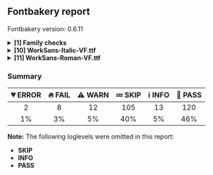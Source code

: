 ## Fontbakery report

Fontbakery version: 0.6.11

<details>
<summary><b>[1] Family checks</b></summary>
<details>
<summary>:fire: <b>FAIL:</b> Check font has a license.</summary>

* [com.google.fonts/check/028](https://github.com/googlefonts/fontbakery/search?q=com.google.fonts/check/028)
* :fire: **FAIL** More than a single license file found. Please review. [code: multiple]

</details>
<br>
</details>
<details>
<summary><b>[10] WorkSans-Italic-VF.ttf</b></summary>
<details>
<summary>:broken_heart: <b>ERROR:</b> Fonts have equal glyph names?</summary>

* [com.google.fonts/check/012](https://github.com/googlefonts/fontbakery/search?q=com.google.fonts/check/012)
* :broken_heart: **ERROR** Failed with TypeError: sequence item 0: expected str instance, NoneType found

</details>
<details>
<summary>:fire: <b>FAIL:</b> Fonts have equal numbers of glyphs?</summary>

* [com.google.fonts/check/011](https://github.com/googlefonts/fontbakery/search?q=com.google.fonts/check/011)
* :fire: **FAIL** Italic-VF has 1266 glyphs while Roman-VF has 1410 glyphs. There are 150 different glyphs among them: uni1EAF.ss06, Odieresis.rvrn, Lacute.swsh, uniF8FF.001, Ncaron.swsh, c_t, Rcaron.swsh, Emacron.swsh.001, racute.swsh, agrave.ss06 (and more)

</details>
<details>
<summary>:fire: <b>FAIL:</b> Variable font weight coordinates must be multiples of 100.</summary>

* [com.google.fonts/check/varfont_weight_instances](https://github.com/googlefonts/fontbakery/search?q=com.google.fonts/check/varfont_weight_instances)
* :fire: **FAIL** Found an variable font instance with 'wght'=250.0. This should instead be a multiple of 100.
* :fire: **FAIL** Found an variable font instance with 'wght'=275.0. This should instead be a multiple of 100.

</details>
<details>
<summary>:fire: <b>FAIL:</b> Checking with fontTools.ttx</summary>

* [com.google.fonts/check/ttx-roundtrip](https://github.com/googlefonts/fontbakery/search?q=com.google.fonts/check/ttx-roundtrip)
* :fire: **FAIL** TTX had some problem parsing the generated XML file. This most likely mean there's some problem in the font. Please inspect the output of ttx in order to find more on what went wrong. A common problem is the presence of control characteres outside the accepted character range as defined in the XML spec. FontTools has got a bug which causes TTX to generate corrupt XML files in those cases. So, check the entries of the name table and remove any control chars that you find there. The full ttx error message was:
======
not well-formed (invalid token): line 22087, column 15
======

</details>
<details>
<summary>:warning: <b>WARN:</b> Checking OS/2 achVendID.</summary>

* [com.google.fonts/check/018](https://github.com/googlefonts/fontbakery/search?q=com.google.fonts/check/018)
* :warning: **WARN** OS/2 VendorID value 'WEI ' is not a known registered id. You should set it to your own 4 character code, and register that code with Microsoft at https://www.microsoft.com/typography/links/vendorlist.aspx [code: unknown]

</details>
<details>
<summary>:warning: <b>WARN:</b> Stricter unitsPerEm criteria for Google Fonts. </summary>

* [com.google.fonts/check/116](https://github.com/googlefonts/fontbakery/search?q=com.google.fonts/check/116)
* :warning: **WARN** Even though unitsPerEm (1000) in this font is reasonable. It is strongly advised to consider changing it to 2000, since it will likely improve the quality of Variable Fonts by avoiding excessive rounding of coordinates on interpolations.

</details>
<details>
<summary>:warning: <b>WARN:</b> Monospace font has hhea.advanceWidthMax equal to each glyph's advanceWidth?</summary>

* [com.google.fonts/check/079](https://github.com/googlefonts/fontbakery/search?q=com.google.fonts/check/079)
* :warning: **WARN** This seems to be a monospaced font, so advanceWidth value should be the same across all glyphs, but 99.68% of them have a different value: A, Aacute, Abreve, uni1EAE, uni1EB6, uni1EB0, uni1EB2, uni1EB4, Acircumflex, uni1EA4, uni1EAC, uni1EA6, uni1EA8, uni1EAA, uni0200, Adieresis, uni1EA0, Agrave, uni1EA2, uni0202, Amacron, Aogonek, Aring, Aringacute, Atilde, AE, AEacute, B, C, Cacute, Ccaron, Ccedilla, uni1E08, Ccircumflex, Cdotaccent, D, Eth, Dcaron, Dcroat, uni1E0C, uni1E0E, uni01F2, uni01C5, E, Eacute, Ebreve, Ecaron, uni1E1C, Ecircumflex, uni1EBE, uni1EC6, uni1EC0, uni1EC2, uni1EC4, uni0204, Edieresis, Edotaccent, uni1EB8, Egrave, uni1EBA, uni0206, Emacron, uni1E16, uni1E14, Eogonek, uni1EBC, F, G, Gbreve, Gcaron, Gcircumflex, uni0122, Gdotaccent, uni1E20, H, Hbar, uni1E2A, Hcircumflex, uni1E24, I, IJ, Iacute, Ibreve, Icircumflex, uni0208, Idieresis, uni1E2E, Idotaccent, uni1ECA, Igrave, uni1EC8, uni020A, Imacron, Iogonek, Itilde, J, Jcircumflex, K, uni0136, L, uni01C7, Lacute, Lcaron, uni013B, Ldot, uni1E36, uni01C8, uni1E3A, Lslash, M, uni1E42, N, uni01CA, Nacute, Ncaron, uni0145, uni1E44, uni1E46, Eng, uni01CB, uni1E48, Ntilde, O, Oacute, Obreve, Ocircumflex, uni1ED0, uni1ED8, uni1ED2, uni1ED4, uni1ED6, uni020C, Odieresis, uni022A, uni0230, uni1ECC, Ograve, uni1ECE, Ohorn, uni1EDA, uni1EE2, uni1EDC, uni1EDE, uni1EE0, Ohungarumlaut, uni020E, Omacron, uni1E52, uni1E50, uni01EA, Oslash, Oslashacute, Otilde, uni1E4C, uni1E4E, uni022C, OE, P, Thorn, Q, R, Racute, Rcaron, uni0156, uni0210, uni1E5A, uni0212, uni1E5E, S, Sacute, uni1E64, Scaron, uni1E66, Scedilla, Scircumflex, uni0218, uni1E60, uni1E62, uni1E68, uni1E9E, uni018F, T, Tbar, Tcaron, uni0162, uni021A, uni1E6C, uni1E6E, U, Uacute, Ubreve, Ucircumflex, uni0214, Udieresis, uni1EE4, Ugrave, uni1EE6, Uhorn, uni1EE8, uni1EF0, uni1EEA, uni1EEC, uni1EEE, Uhungarumlaut, uni0216, Umacron, uni1E7A, Uogonek, Uring, Utilde, uni1E78, V, W, Wacute, Wcircumflex, Wdieresis, Wgrave, X, Y, Yacute, Ycircumflex, Ydieresis, uni1E8E, uni1EF4, Ygrave, uni1EF6, uni0232, uni1EF8, Z, Zacute, Zcaron, Zdotaccent, uni1E92, Iacute_J.loclNLD, R.ss03, Racute.ss03, Rcaron.ss03, uni0156.ss03, uni0210.ss03, uni1E5A.ss03, uni0212.ss03, uni1E5E.ss03, G.ss04, Gbreve.ss04, Gcaron.ss04, Gcircumflex.ss04, uni0122.ss04, Gdotaccent.ss04, uni1E20.ss04, IJ.ss05, Iacute_J.loclNLD.ss05, a, aacute, abreve, uni1EAF, uni1EB7, uni1EB1, uni1EB3, uni1EB5, acircumflex, uni1EA5, uni1EAD, uni1EA7, uni1EA9, uni1EAB, uni0201, adieresis, uni1EA1, agrave, uni1EA3, uni0203, amacron, aogonek, aring, aringacute, atilde, ae, aeacute, b, c, cacute, ccaron, ccedilla, uni1E09, ccircumflex, cdotaccent, d, eth, dcaron, dcroat, uni1E0D, uni1E0F, uni01F3, uni01C6, e, eacute, ebreve, ecaron, uni1E1D, ecircumflex, uni1EBF, uni1EC7, uni1EC1, uni1EC3, uni1EC5, uni0205, edieresis, edotaccent, uni1EB9, egrave, uni1EBB, uni0207, emacron, uni1E17, uni1E15, eogonek, uni1EBD, uni0259, f, g, gbreve, gcaron, gcircumflex, uni0123, gdotaccent, uni1E21, h, hbar, uni1E2B, hcircumflex, uni1E25, i, dotlessi, iacute, ibreve, icircumflex, uni0209, idieresis, uni1E2F, i.loclTRK, uni1ECB, igrave, uni1EC9, uni020B, ij, imacron, iogonek, itilde, j, uni0237, jcircumflex, k, uni0137, kgreenlandic, l, lacute, lcaron, uni013C, ldot, uni1E37, uni01C9, uni1E3B, lslash, m, uni1E43, n, nacute, ncaron, uni0146, uni1E45, uni1E47, eng, uni01CC, uni1E49, ntilde, o, oacute, obreve, ocircumflex, uni1ED1, uni1ED9, uni1ED3, uni1ED5, uni1ED7, uni020D, odieresis, uni022B, uni0231, uni1ECD, ograve, uni1ECF, ohorn, uni1EDB, uni1EE3, uni1EDD, uni1EDF, uni1EE1, ohungarumlaut, uni020F, omacron, uni1E53, uni1E51, uni01EB, oslash, oslashacute, otilde, uni1E4D, uni1E4F, uni022D, oe, p, thorn, q, r, racute, rcaron, uni0157, uni0211, uni1E5B, uni0213, uni1E5F, s, sacute, uni1E65, scaron, uni1E67, scedilla, scircumflex, uni0219, uni1E61, uni1E63, uni1E69, germandbls, longs, t, tbar, tcaron, uni0163, uni021B, uni1E97, uni1E6D, uni1E6F, u, uacute, ubreve, ucircumflex, uni0215, udieresis, uni1EE5, ugrave, uni1EE7, uhorn, uni1EE9, uni1EF1, uni1EEB, uni1EED, uni1EEF, uhungarumlaut, uni0217, umacron, uni1E7B, uogonek, uring, utilde, uni1E79, v, w, wacute, wcircumflex, wdieresis, wgrave, x, y, yacute, ycircumflex, ydieresis, uni1E8F, uni1EF5, ygrave, uni1EF7, uni0233, uni1EF9, z, zacute, zcaron, zdotaccent, uni1E93, iacute_j.loclNLD, j.short, uni0237.short, jcircumflex.short, l.ss02, lacute.ss02, lcaron.ss02, uni013C.ss02, ldot.ss02, uni1E37.ss02, uni01C9.ss02, uni1E3B.ss02, lslash.ss02, f_f, f_f_i, f_f_l, fi, fl, f_f_l.ss02, fl.ss02, uni1E9E.sc, a.sc, aacute.sc, abreve.sc, uni1EAF.sc, uni1EB7.sc, uni1EB1.sc, uni1EB3.sc, uni1EB5.sc, acircumflex.sc, uni1EA5.sc, uni1EAD.sc, uni1EA7.sc, uni1EA9.sc, uni1EAB.sc, uni0201.sc, adieresis.sc, uni1EA1.sc, agrave.sc, uni1EA3.sc, uni0203.sc, amacron.sc, aogonek.sc, aring.sc, aringacute.sc, atilde.sc, ae.sc, aeacute.sc, b.sc, c.sc, cacute.sc, ccaron.sc, ccedilla.sc, uni1E09.sc, ccircumflex.sc, cdotaccent.sc, d.sc, eth.sc, dcaron.sc, dcroat.sc, uni1E0D.sc, uni1E0F.sc, uni01C6.sc, e.sc, eacute.sc, ebreve.sc, ecaron.sc, uni1E1D.sc, ecircumflex.sc, uni1EBF.sc, uni1EC7.sc, uni1EC1.sc, uni1EC3.sc, uni1EC5.sc, uni0205.sc, edieresis.sc, edotaccent.sc, uni1EB9.sc, egrave.sc, uni1EBB.sc, uni0207.sc, emacron.sc, uni1E17.sc, uni1E15.sc, eogonek.sc, uni1EBD.sc, uni0259.sc, f.sc, g.sc, gbreve.sc, gcaron.sc, gcircumflex.sc, uni0123.sc, gdotaccent.sc, uni1E21.sc, h.sc, hbar.sc, uni1E2B.sc, hcircumflex.sc, uni1E25.sc, i.sc, dotlessi.sc, iacute.sc, iacute_j.loclNLD.sc, ibreve.sc, icircumflex.sc, uni0209.sc, idieresis.sc, uni1E2F.sc, i.loclTRK.sc, uni1ECB.sc, igrave.sc, uni1EC9.sc, uni020B.sc, ij.sc, imacron.sc, iogonek.sc, itilde.sc, j.sc, jcircumflex.sc, k.sc, uni0137.sc, kgreenlandic.sc, l.sc, lacute.sc, lcaron.sc, uni013C.sc, ldot.sc, uni1E37.sc, uni01C9.sc, uni1E3B.sc, lslash.sc, m.sc, uni1E43.sc, n.sc, nacute.sc, ncaron.sc, uni0146.sc, uni1E45.sc, uni1E47.sc, eng.sc, uni01CC.sc, uni1E49.sc, ntilde.sc, o.sc, oacute.sc, obreve.sc, ocircumflex.sc, uni1ED1.sc, uni1ED9.sc, uni1ED3.sc, uni1ED5.sc, uni1ED7.sc, uni020D.sc, odieresis.sc, uni022B.sc, uni0231.sc, uni1ECD.sc, ograve.sc, uni1ECF.sc, ohorn.sc, uni1EDB.sc, uni1EE3.sc, uni1EDD.sc, uni1EDF.sc, uni1EE1.sc, ohungarumlaut.sc, uni020F.sc, omacron.sc, uni1E53.sc, uni1E51.sc, uni01EB.sc, oslash.sc, oslashacute.sc, otilde.sc, uni1E4D.sc, uni1E4F.sc, uni022D.sc, oe.sc, p.sc, thorn.sc, q.sc, r.sc, racute.sc, rcaron.sc, uni0157.sc, uni0211.sc, uni1E5B.sc, uni0213.sc, uni1E5F.sc, s.sc, sacute.sc, uni1E65.sc, scaron.sc, uni1E67.sc, scedilla.sc, scircumflex.sc, uni0219.sc, uni1E61.sc, uni1E63.sc, uni1E69.sc, germandbls.sc, t.sc, tbar.sc, tcaron.sc, uni0163.sc, uni021B.sc, uni1E97.sc, uni1E6D.sc, uni1E6F.sc, u.sc, uacute.sc, ubreve.sc, ucircumflex.sc, uni0215.sc, udieresis.sc, uni1EE5.sc, ugrave.sc, uhorn.sc, uni1EE9.sc, uni1EF1.sc, uni1EEB.sc, uni1EED.sc, uni1EEF.sc, uhungarumlaut.sc, uni0217.sc, umacron.sc, uni1E7B.sc, uogonek.sc, uring.sc, utilde.sc, uni1E79.sc, v.sc, w.sc, wacute.sc, wcircumflex.sc, wdieresis.sc, wgrave.sc, x.sc, y.sc, yacute.sc, ycircumflex.sc, ydieresis.sc, uni1E8F.sc, uni1EF5.sc, ygrave.sc, uni1EF7.sc, uni0233.sc, uni1EF9.sc, z.sc, zacute.sc, zcaron.sc, zdotaccent.sc, uni1E93.sc, r.sc.ss03, racute.sc.ss03, rcaron.sc.ss03, uni0157.sc.ss03, uni0211.sc.ss03, uni1E5B.sc.ss03, uni0213.sc.ss03, uni1E5F.sc.ss03, g.sc.ss04, gbreve.sc.ss04, gcaron.sc.ss04, gcircumflex.sc.ss04, uni0123.sc.ss04, gdotaccent.sc.ss04, uni1E21.sc.ss04, iacute_j.loclNLD.sc.ss05, ij.sc.ss05, napostrophe.sc, ordfeminine, ordmasculine, uni03A9, uni03BC, pi, zero, one, two, three, four, five, six, seven, eight, nine, uni2780, uni2781, uni2782, uni2783, uni2784, uni2785, uni2786, uni2787, uni2788, zero.lf, one.lf, two.lf, three.lf, four.lf, five.lf, six.lf, seven.lf, eight.lf, nine.lf, zero.osf, one.osf, two.osf, three.osf, four.osf, five.osf, six.osf, seven.osf, eight.osf, nine.osf, zero.osf.zero, zero.tf, one.tf, two.tf, three.tf, four.tf, five.tf, six.tf, seven.tf, eight.tf, nine.tf, zero.tf.zero, zero.tosf, one.tosf, two.tosf, three.tosf, four.tosf, five.tosf, six.tosf, seven.tosf, eight.tosf, nine.tosf, zero.tosf.zero, zero.zero, zero.subs, one.subs, two.subs, uni2080, uni2081, uni2082, uni2083, uni2084, uni2085, uni2086, uni2087, uni2088, uni2089, three.subs, four.subs, five.subs, six.subs, seven.subs, eight.subs, nine.subs, zero.dnom, one.dnom, two.dnom, three.dnom, four.dnom, five.dnom, six.dnom, seven.dnom, eight.dnom, nine.dnom, zero.numr, one.numr, two.numr, three.numr, four.numr, five.numr, six.numr, seven.numr, eight.numr, nine.numr, uni2070, uni00B9, uni00B2, uni00B3, uni2074, uni2075, uni2076, uni2077, uni2078, uni2079, fraction, onehalf, uni2153, uni2154, onequarter, threequarters, oneeighth, threeeighths, fiveeighths, seveneighths, zero.sc, one.sc, two.sc, three.sc, four.sc, five.sc, six.sc, seven.sc, eight.sc, nine.sc, period, comma, colon, semicolon, ellipsis, exclam, exclamdown, question, questiondown, periodcentered, bullet, asterisk, numbersign, slash, backslash, exclamdown.case, questiondown.case, periodcentered.case, periodcentered.loclCAT.case, periodcentered.loclCAT, periodcentered.loclCAT.ss02, period.tf, comma.tf, colon.tf, semicolon.tf, numbersign.tf, uni208D, uni208E, parenleft, parenright, braceleft, braceright, bracketleft, bracketright, uni207D, uni207E, parenleft.case, parenright.case, braceleft.case, braceright.case, bracketleft.case, bracketright.case, hyphen, uni00AD, endash, emdash, figuredash, uni2015, uni2010, underscore, hyphen.case, uni00AD.case, endash.case, emdash.case, quotesinglbase, quotedblbase, quotedblleft, quotedblright, quoteleft, quoteright, guillemotleft, guillemotright, guilsinglleft, guilsinglright, quotedbl, quotesingle, guillemotleft.case, guillemotright.case, guilsinglleft.case, guilsinglright.case, exclam.sc, exclamdown.sc, question.sc, questiondown.sc, periodcentered.sc, quotedblleft.sc, quotedblright.sc, quoteleft.sc, quoteright.sc, periodcentered.loclCAT.sc, quotedbl.sc, quotesingle.sc, uni27E8, uni27E9, uni2007, uni200A, uni2008, space, uni00A0, uni2009, uni200B, space.tf, CR, uni20B5, cent, colonmonetary, currency, dollar, dong, Euro, florin, franc, uni20B2, uni20AD, lira, uni20BA, uni20BC, uni20A6, peseta, uni20B1, uni20BD, uni20B9, sterling, uni20A9, yen, cent.tf, currency.tf, dollar.tf, Euro.tf, florin.tf, uni20BA.tf, uni20BD.tf, sterling.tf, yen.tf, Euro.part, sterling.part, uni20B5.rvrn, cent.rvrn, colonmonetary.rvrn, dollar.rvrn, uni20B2.rvrn, uni20A6.rvrn, peseta.rvrn, uni20B1.rvrn, cent.tf.rvrn, dollar.tf.rvrn, uni20A9.rvrn, Euro.part.tf, sterling.part.tf, uni2219, uni2052, uni2215, uni208C, uni207C, uni208B, uni207B, plus, minus, multiply, divide, equal, notequal, greater, less, greaterequal, lessequal, plusminus, approxequal, asciitilde, logicalnot, asciicircum, infinity, emptyset, integral, uni2126, uni2206, product, summation, radical, partialdiff, uni00B5, percent, perthousand, uni208A, uni207A, arrowup, uni2197, arrowright, uni2198, arrowdown, uni2199, arrowleft, uni2196, arrowboth, arrowupdn, uni21A9, uni21AA, uni21BA, uni21BB, uni25CF, circle, uni25C6, uni25C7, lozenge, filledbox, uni25A1, uni25AA, uni25AB, uni25FB, uni25FC, triagup, uni25B6, triagdn, uni25C0, uni25B3, uni25B7, uni25BD, uni25C1, uni26AA, uni26AB, uni275B, uni275C, uni275D, uni275E, uni2761, uniF8FF, at, ampersand, paragraph, section, copyright, registered, trademark, degree, minute, second, bar, brokenbar, uni2113, dagger, daggerdbl, estimated, uni2116, uni2B25, uni2B26, at.case, bar.case, uniF8FF.001, uni2761.rvrn, paragraph.rvrn, ampersand.sc, uni02BC, uni02BB, uni02BA, uni02C9, uni02CB, uni02B9, uni02BF, uni02BE, uni02CA, uni02CC, uni02C8, uni0308, uni0307, gravecomb, acutecomb, uni030B, uni0302, uni030C, uni0306, uni030A, tildecomb, uni0304, hookabovecomb, uni030F, uni0311, uni0312, uni031B, dotbelowcomb, uni0324, uni0326, uni0327, uni0328, uni032E, uni0331, uni0335, uni0338, acute, breve, caron, cedilla, circumflex, dieresis, dotaccent, grave, hungarumlaut, macron, ogonek, ring, tilde, gravecomb.asc, acutecomb.asc, gravecomb.case, acutecomb.case, uni030B.case, uni0302.case, uni030C.case, uni0306.case, hookabovecomb.case, uni030F.case, uni031B.case, uni0335.case, uni0336.case, uni030C.alt, uni0328.A, uni0328.E, uni0328.I, uni031B.O, uni0328.a, ogonek.e, uni031B.o, uni0335.sc, uni0302.viet, uni0306.viet, tildecomb.viet, uni03060301, uni03060300, uni03060309, uni03060303, uni03020301, uni03020300, uni03020309, uni03020303, uni03060301.case, uni03060300.case, uni03060309.case, uni03060303.case, uni03020301.case, uni03020300.case, uni03020309.case, uni03020303.case, uniE0FF, uniEFFD, uniF000, spaceinferior, Hinferior, Hsuperior, Oinferior, Osuperior, hypheninferior, endashinferior, emdashinferior, bracketleftinferior, bracketrightinferior, periodinferior, commainferior, coloninferior, hyphensuperior, endashsuperior, emdashsuperior, bracketleftsuperior, bracketrightsuperior, periodsuperior, commasuperior, colonsuperior, spacesuperior, registeredsuperior, daggersuperior, daggerdblsuperior, indexring, gbase, swash_bttmleft, __swash_topleft, Napostrophe, tittle [code: should-be-monospaced]
* :warning: **WARN** Double-width and/or zero-width glyphs were detected. These glyphs should be set to the same width as all others and then add GPOS single pos lookups that zeros/doubles the widths as needed: periodcentered.loclCAT.sc, uni200B, uni0308, uni0307, gravecomb, acutecomb, uni030B, uni0302, uni030C, uni0306, uni030A, tildecomb, uni0304, hookabovecomb, uni030F, uni0311, uni0312, uni031B, dotbelowcomb, uni0324, uni0326, uni0327, uni0328, uni032E, uni0331, uni0335, uni0338, gravecomb.asc, acutecomb.asc, gravecomb.case, acutecomb.case, uni030B.case, uni0302.case, uni030C.case, uni0306.case, hookabovecomb.case, uni030F.case, uni031B.case, uni0335.case, uni0336.case, uni030C.alt, uni0328.A, uni0328.E, uni0328.I, uni031B.O, uni0328.a, uni031B.o, uni0335.sc, uni0302.viet, uni0306.viet, tildecomb.viet, uni03060301, uni03060300, uni03060309, uni03060303, uni03020301, uni03020300, uni03020309, uni03020303, uni03060301.case, uni03060300.case, uni03060309.case, uni03060303.case, uni03020301.case, uni03020300.case, uni03020309.case, uni03020303.case [code: variable-monospaced]

</details>
<details>
<summary>:warning: <b>WARN:</b> Is there kerning info for non-ligated sequences?</summary>

* [com.google.fonts/check/065](https://github.com/googlefonts/fontbakery/search?q=com.google.fonts/check/065)
* :warning: **WARN** GPOS table lacks kerning info for the following non-ligated sequences:
	- f + f
	- f + i
	- i + f
	- f + l
	- l + f
	- i + l

   [code: lacks-kern-info]

</details>
<details>
<summary>:warning: <b>WARN:</b> Are there caret positions declared for every ligature?</summary>

* [com.google.fonts/check/064](https://github.com/googlefonts/fontbakery/search?q=com.google.fonts/check/064)
* :warning: **WARN** This font lacks caret position values for ligature glyphs on its GDEF table. [code: lacks-caret-pos]

</details>
<details>
<summary>:warning: <b>WARN:</b> Check for points out of bounds.</summary>

* [com.google.fonts/check/075](https://github.com/googlefonts/fontbakery/search?q=com.google.fonts/check/075)
* :warning: **WARN** The following glyphs have coordinates which are out of bounds:
[('imacron.sc', 324.38, 723.0)]
This happens a lot when points are not extremes, which is usually bad. However, fixing this alert by adding points on extremes may do more harm than good, especially with italics, calligraphic-script, handwriting, rounded and other fonts. So it is common to ignore this message

</details>
<br>
</details>
<details>
<summary><b>[11] WorkSans-Roman-VF.ttf</b></summary>
<details>
<summary>:broken_heart: <b>ERROR:</b> Fonts have equal glyph names?</summary>

* [com.google.fonts/check/012](https://github.com/googlefonts/fontbakery/search?q=com.google.fonts/check/012)
* :broken_heart: **ERROR** Failed with TypeError: sequence item 0: expected str instance, NoneType found

</details>
<details>
<summary>:fire: <b>FAIL:</b> Fonts have equal numbers of glyphs?</summary>

* [com.google.fonts/check/011](https://github.com/googlefonts/fontbakery/search?q=com.google.fonts/check/011)
* :fire: **FAIL** Italic-VF has 1266 glyphs while Roman-VF has 1410 glyphs. There are 150 different glyphs among them: uni1EAF.ss06, Odieresis.rvrn, Lacute.swsh, uniF8FF.001, Ncaron.swsh, c_t, Rcaron.swsh, Emacron.swsh.001, racute.swsh, agrave.ss06 (and more)

</details>
<details>
<summary>:fire: <b>FAIL:</b> Variable font weight coordinates must be multiples of 100.</summary>

* [com.google.fonts/check/varfont_weight_instances](https://github.com/googlefonts/fontbakery/search?q=com.google.fonts/check/varfont_weight_instances)
* :fire: **FAIL** Found an variable font instance with 'wght'=250.0. This should instead be a multiple of 100.
* :fire: **FAIL** Found an variable font instance with 'wght'=275.0. This should instead be a multiple of 100.

</details>
<details>
<summary>:fire: <b>FAIL:</b> Checking with fontTools.ttx</summary>

* [com.google.fonts/check/ttx-roundtrip](https://github.com/googlefonts/fontbakery/search?q=com.google.fonts/check/ttx-roundtrip)
* :fire: **FAIL** TTX had some problem parsing the generated XML file. This most likely mean there's some problem in the font. Please inspect the output of ttx in order to find more on what went wrong. A common problem is the presence of control characteres outside the accepted character range as defined in the XML spec. FontTools has got a bug which causes TTX to generate corrupt XML files in those cases. So, check the entries of the name table and remove any control chars that you find there. The full ttx error message was:
======
not well-formed (invalid token): line 25884, column 15
======

</details>
<details>
<summary>:fire: <b>FAIL:</b> Does the font have a DSIG table?</summary>

* [com.google.fonts/check/045](https://github.com/googlefonts/fontbakery/search?q=com.google.fonts/check/045)
* :fire: **FAIL** This font lacks a digital signature (DSIG table). Some applications may require one (even if only a dummy placeholder) in order to work properly.

</details>
<details>
<summary>:warning: <b>WARN:</b> Checking OS/2 achVendID.</summary>

* [com.google.fonts/check/018](https://github.com/googlefonts/fontbakery/search?q=com.google.fonts/check/018)
* :warning: **WARN** OS/2 VendorID value 'WEI ' is not a known registered id. You should set it to your own 4 character code, and register that code with Microsoft at https://www.microsoft.com/typography/links/vendorlist.aspx [code: unknown]

</details>
<details>
<summary>:warning: <b>WARN:</b> Stricter unitsPerEm criteria for Google Fonts. </summary>

* [com.google.fonts/check/116](https://github.com/googlefonts/fontbakery/search?q=com.google.fonts/check/116)
* :warning: **WARN** Even though unitsPerEm (1000) in this font is reasonable. It is strongly advised to consider changing it to 2000, since it will likely improve the quality of Variable Fonts by avoiding excessive rounding of coordinates on interpolations.

</details>
<details>
<summary>:warning: <b>WARN:</b> Monospace font has hhea.advanceWidthMax equal to each glyph's advanceWidth?</summary>

* [com.google.fonts/check/079](https://github.com/googlefonts/fontbakery/search?q=com.google.fonts/check/079)
* :warning: **WARN** This seems to be a monospaced font, so advanceWidth value should be the same across all glyphs, but 99.72% of them have a different value: A, Aacute, Abreve, uni1EAE, uni1EB6, uni1EB0, uni1EB2, uni1EB4, Acircumflex, uni1EA4, uni1EAC, uni1EA6, uni1EA8, uni1EAA, uni0200, Adieresis, uni1EA0, Agrave, uni1EA2, uni0202, Amacron, Aogonek, Aring, Aringacute, Atilde, AE, AEacute, B, C, Cacute, Ccaron, Ccedilla, uni1E08, Ccircumflex, Cdotaccent, D, Eth, Dcaron, Dcroat, uni1E0C, uni1E0E, uni01F2, uni01C5, E, Eacute, Ebreve, Ecaron, uni1E1C, Ecircumflex, uni1EBE, uni1EC6, uni1EC0, uni1EC2, uni1EC4, uni0204, Edieresis, Edotaccent, uni1EB8, Egrave, uni1EBA, uni0206, Emacron, uni1E16, uni1E14, Eogonek, uni1EBC, F, G, Gbreve, Gcaron, Gcircumflex, uni0122, Gdotaccent, uni1E20, H, Hbar, uni1E2A, Hcircumflex, uni1E24, I, IJ, Iacute, Ibreve, Icircumflex, uni0208, Idieresis, uni1E2E, Idotaccent, uni1ECA, Igrave, uni1EC8, uni020A, Imacron, Iogonek, Itilde, J, Jcircumflex, K, uni0136, L, uni01C7, Lacute, Lcaron, uni013B, Ldot, uni1E36, uni01C8, uni1E3A, Lslash, M, uni1E42, N, uni01CA, Nacute, Ncaron, uni0145, uni1E44, uni1E46, Eng, uni01CB, uni1E48, Ntilde, O, Oacute, Obreve, Ocircumflex, uni1ED0, uni1ED8, uni1ED2, uni1ED4, uni1ED6, uni020C, Odieresis, uni022A, uni0230, uni1ECC, Ograve, uni1ECE, Ohorn, uni1EDA, uni1EE2, uni1EDC, uni1EDE, uni1EE0, Ohungarumlaut, uni020E, Omacron, uni1E52, uni1E50, uni01EA, Oslash, Oslashacute, Otilde, uni1E4C, uni1E4E, uni022C, OE, P, Thorn, Q, R, Racute, Rcaron, uni0156, uni0210, uni1E5A, uni0212, uni1E5E, S, Sacute, uni1E64, Scaron, uni1E66, Scedilla, Scircumflex, uni0218, uni1E60, uni1E62, uni1E68, uni1E9E, uni018F, T, Tbar, Tcaron, uni0162, uni021A, uni1E6C, uni1E6E, U, Uacute, Ubreve, Ucircumflex, uni0214, Udieresis, uni1EE4, Ugrave, uni1EE6, Uhorn, uni1EE8, uni1EF0, uni1EEA, uni1EEC, uni1EEE, Uhungarumlaut, uni0216, Umacron, uni1E7A, Uogonek, Uring, Utilde, uni1E78, V, W, Wacute, Wcircumflex, Wdieresis, Wgrave, X, Y, Yacute, Ycircumflex, Ydieresis, uni1E8E, uni1EF4, Ygrave, uni1EF6, uni0232, uni1EF8, Z, Zacute, Zcaron, Zdotaccent, uni1E92, E.swsh.001, Eacute.swsh.001, Ecaron.swsh.001, Ecircumflex.swsh.001, Edieresis.swsh.001, Edotaccent.swsh.001, Egrave.swsh.001, Emacron.swsh.001, M.swsh.001, R.swsh.001, Racute.swsh.001, Rcaron.swsh.001, uni0156.swsh.001, Iacute_J.loclNLD, R.ss03, Racute.ss03, Rcaron.ss03, uni0156.ss03, uni0210.ss03, uni1E5A.ss03, uni0212.ss03, uni1E5E.ss03, G.ss04, Gbreve.ss04, Gcaron.ss04, Gcircumflex.ss04, uni0122.ss04, Gdotaccent.ss04, uni1E20.ss04, IJ.ss05, Iacute_J.loclNLD.ss05, A.swsh, Aacute.swsh, Abreve.swsh, Acircumflex.swsh, Adieresis.swsh, Agrave.swsh, Amacron.swsh, Aogonek.swsh, Atilde.swsh, E.swsh, Eacute.swsh, Ecaron.swsh, Ecircumflex.swsh, Edieresis.swsh, Edotaccent.swsh, Egrave.swsh, Emacron.swsh, Eogonek.swsh, F.swsh, L.swsh, Lacute.swsh, Lcaron.swsh, uni013B.swsh, Lslash.swsh, M.swsh, N.swsh, Nacute.swsh, Ncaron.swsh, uni0145.swsh, Ntilde.swsh, R.swsh, Racute.swsh, Rcaron.swsh, uni0156.swsh, S.swsh, Sacute.swsh, Scaron.swsh, Scedilla.swsh, uni0218.swsh, T.swsh, Tcaron.swsh, uni0162.swsh, uni021A.swsh, W.swsh, Adieresis.titl, Odieresis.titl, Udieresis.titl, Adieresis.rvrn, Odieresis.rvrn, Udieresis.rvrn, Adieresis.titl.rvrn, Odieresis.titl.rvrn, Udieresis.titl.rvrn, Ydieresis.titl, a, aacute, abreve, uni1EAF, uni1EB7, uni1EB1, uni1EB3, uni1EB5, acircumflex, uni1EA5, uni1EAD, uni1EA7, uni1EA9, uni1EAB, uni0201, adieresis, uni1EA1, agrave, uni1EA3, uni0203, amacron, aogonek, aring, aringacute, atilde, ae, aeacute, b, c, cacute, ccaron, ccedilla, uni1E09, ccircumflex, cdotaccent, d, eth, dcaron, dcroat, uni1E0D, uni1E0F, uni01F3, uni01C6, e, eacute, ebreve, ecaron, uni1E1D, ecircumflex, uni1EBF, uni1EC7, uni1EC1, uni1EC3, uni1EC5, uni0205, edieresis, edotaccent, uni1EB9, egrave, uni1EBB, uni0207, emacron, uni1E17, uni1E15, eogonek, uni1EBD, uni0259, f, g, gbreve, gcaron, gcircumflex, uni0123, gdotaccent, uni1E21, h, hbar, uni1E2B, hcircumflex, uni1E25, i, dotlessi, iacute, ibreve, icircumflex, uni0209, idieresis, uni1E2F, i.loclTRK, uni1ECB, igrave, uni1EC9, uni020B, ij, imacron, iogonek, itilde, j, uni0237, jcircumflex, k, uni0137, kgreenlandic, l, lacute, lcaron, uni013C, ldot, uni1E37, uni01C9, uni1E3B, lslash, m, uni1E43, n, nacute, ncaron, uni0146, uni1E45, uni1E47, eng, uni01CC, uni1E49, ntilde, o, oacute, obreve, ocircumflex, uni1ED1, uni1ED9, uni1ED3, uni1ED5, uni1ED7, uni020D, odieresis, uni022B, uni0231, uni1ECD, ograve, uni1ECF, ohorn, uni1EDB, uni1EE3, uni1EDD, uni1EDF, uni1EE1, ohungarumlaut, uni020F, omacron, uni1E53, uni1E51, uni01EB, oslash, oslashacute, otilde, uni1E4D, uni1E4F, uni022D, oe, p, thorn, q, r, racute, rcaron, uni0157, uni0211, uni1E5B, uni0213, uni1E5F, s, sacute, uni1E65, scaron, uni1E67, scedilla, scircumflex, uni0219, uni1E61, uni1E63, uni1E69, germandbls, longs, t, tbar, tcaron, uni0163, uni021B, uni1E97, uni1E6D, uni1E6F, u, uacute, ubreve, ucircumflex, uni0215, udieresis, uni1EE5, ugrave, uni1EE7, uhorn, uni1EE9, uni1EF1, uni1EEB, uni1EED, uni1EEF, uhungarumlaut, uni0217, umacron, uni1E7B, uogonek, uring, utilde, uni1E79, v, w, wacute, wcircumflex, wdieresis, wgrave, x, y, yacute, ycircumflex, ydieresis, uni1E8F, uni1EF5, ygrave, uni1EF7, uni0233, uni1EF9, z, zacute, zcaron, zdotaccent, uni1E93, iacute_j.loclNLD, j.short, uni0237.short, jcircumflex.short, g.ss01, gbreve.ss01, gcaron.ss01, gcircumflex.ss01, uni0123.ss01, gdotaccent.ss01, uni1E21.ss01, l.ss02, lacute.ss02, lcaron.ss02, uni013C.ss02, ldot.ss02, uni1E37.ss02, uni01C9.ss02, uni1E3B.ss02, lslash.ss02, a.ss06, aacute.ss06, abreve.ss06, uni1EAF.ss06, uni1EB7.ss06, uni1EB1.ss06, uni1EB3.ss06, uni1EB5.ss06, acircumflex.ss06, uni1EA5.ss06, uni1EAD.ss06, uni1EA7.ss06, uni1EA9.ss06, uni1EAB.ss06, uni0201.ss06, adieresis.ss06, uni1EA1.ss06, agrave.ss06, uni1EA3.ss06, uni0203.ss06, amacron.ss06, aogonek.ss06, aring.ss06, aringacute.ss06, atilde.ss06, n.swsh, nacute.swsh, ncaron.swsh, uni0146.swsh, ntilde.swsh, r.swsh, racute.swsh, rcaron.swsh, uni0157.swsh, t.swsh, tcaron.swsh, uni0163.swsh, uni021B.swsh, y.swsh, yacute.swsh, ydieresis.swsh, napostrophe, longs.component, ae.ss06, T_h, c_h, c_t, f_f, f_f_i, f_f_l, fi, fl, s_t, f_f_l.ss02, fl.ss02, Aogonek_j, Aogonek_y, aogonek_j, f_idieresis, g_idieresis, iogonek_j, longs_i, longs_l, longs_s, uogonek_j, f_t.liga, g_j.liga, j_j.liga, t_t.liga, longs_l.ss02, g.ss06_j, uni1E9E.sc, a.sc, aacute.sc, abreve.sc, uni1EAF.sc, uni1EB7.sc, uni1EB1.sc, uni1EB3.sc, uni1EB5.sc, acircumflex.sc, uni1EA5.sc, uni1EAD.sc, uni1EA7.sc, uni1EA9.sc, uni1EAB.sc, uni0201.sc, adieresis.sc, uni1EA1.sc, agrave.sc, uni1EA3.sc, uni0203.sc, amacron.sc, aogonek.sc, aring.sc, aringacute.sc, atilde.sc, ae.sc, aeacute.sc, b.sc, c.sc, cacute.sc, ccaron.sc, ccedilla.sc, uni1E09.sc, ccircumflex.sc, cdotaccent.sc, d.sc, eth.sc, dcaron.sc, dcroat.sc, uni1E0D.sc, uni1E0F.sc, uni01C6.sc, e.sc, eacute.sc, ebreve.sc, ecaron.sc, uni1E1D.sc, ecircumflex.sc, uni1EBF.sc, uni1EC7.sc, uni1EC1.sc, uni1EC3.sc, uni1EC5.sc, uni0205.sc, edieresis.sc, edotaccent.sc, uni1EB9.sc, egrave.sc, uni1EBB.sc, uni0207.sc, emacron.sc, uni1E17.sc, uni1E15.sc, eogonek.sc, uni1EBD.sc, uni0259.sc, f.sc, g.sc, gbreve.sc, gcaron.sc, gcircumflex.sc, uni0123.sc, gdotaccent.sc, uni1E21.sc, h.sc, hbar.sc, uni1E2B.sc, hcircumflex.sc, uni1E25.sc, i.sc, dotlessi.sc, iacute.sc, iacute_j.loclNLD.sc, ibreve.sc, icircumflex.sc, uni0209.sc, idieresis.sc, uni1E2F.sc, i.loclTRK.sc, uni1ECB.sc, igrave.sc, uni1EC9.sc, uni020B.sc, ij.sc, imacron.sc, iogonek.sc, itilde.sc, j.sc, jcircumflex.sc, k.sc, uni0137.sc, kgreenlandic.sc, l.sc, lacute.sc, lcaron.sc, uni013C.sc, ldot.sc, uni1E37.sc, uni01C9.sc, uni1E3B.sc, lslash.sc, m.sc, uni1E43.sc, n.sc, nacute.sc, ncaron.sc, uni0146.sc, uni1E45.sc, uni1E47.sc, eng.sc, uni01CC.sc, uni1E49.sc, ntilde.sc, o.sc, oacute.sc, obreve.sc, ocircumflex.sc, uni1ED1.sc, uni1ED9.sc, uni1ED3.sc, uni1ED5.sc, uni1ED7.sc, uni020D.sc, odieresis.sc, uni022B.sc, uni0231.sc, uni1ECD.sc, ograve.sc, uni1ECF.sc, ohorn.sc, uni1EDB.sc, uni1EE3.sc, uni1EDD.sc, uni1EDF.sc, uni1EE1.sc, ohungarumlaut.sc, uni020F.sc, omacron.sc, uni1E53.sc, uni1E51.sc, uni01EB.sc, oslash.sc, oslashacute.sc, otilde.sc, uni1E4D.sc, uni1E4F.sc, uni022D.sc, oe.sc, p.sc, thorn.sc, q.sc, r.sc, racute.sc, rcaron.sc, uni0157.sc, uni0211.sc, uni1E5B.sc, uni0213.sc, uni1E5F.sc, s.sc, sacute.sc, uni1E65.sc, scaron.sc, uni1E67.sc, scedilla.sc, scircumflex.sc, uni0219.sc, uni1E61.sc, uni1E63.sc, uni1E69.sc, germandbls.sc, t.sc, tbar.sc, tcaron.sc, uni0163.sc, uni021B.sc, uni1E97.sc, uni1E6D.sc, uni1E6F.sc, u.sc, uacute.sc, ubreve.sc, ucircumflex.sc, uni0215.sc, udieresis.sc, uni1EE5.sc, ugrave.sc, uhorn.sc, uni1EE9.sc, uni1EF1.sc, uni1EEB.sc, uni1EED.sc, uni1EEF.sc, uhungarumlaut.sc, uni0217.sc, umacron.sc, uni1E7B.sc, uogonek.sc, uring.sc, utilde.sc, uni1E79.sc, v.sc, w.sc, wacute.sc, wcircumflex.sc, wdieresis.sc, wgrave.sc, x.sc, y.sc, yacute.sc, ycircumflex.sc, ydieresis.sc, uni1E8F.sc, uni1EF5.sc, ygrave.sc, uni1EF7.sc, uni0233.sc, uni1EF9.sc, z.sc, zacute.sc, zcaron.sc, zdotaccent.sc, uni1E93.sc, r.sc.ss03, racute.sc.ss03, rcaron.sc.ss03, uni0157.sc.ss03, uni0211.sc.ss03, uni1E5B.sc.ss03, uni0213.sc.ss03, uni1E5F.sc.ss03, g.sc.ss04, gbreve.sc.ss04, gcaron.sc.ss04, gcircumflex.sc.ss04, uni0123.sc.ss04, gdotaccent.sc.ss04, uni1E21.sc.ss04, iacute_j.loclNLD.sc.ss05, ij.sc.ss05, napostrophe.sc, adieresis.titl.sc, odieresis.titl.sc, udieresis.titl.sc, ydieresis.titl.sc, ordfeminine, ordmasculine, uni03A9, uni03BC, pi, zero, one, two, three, four, five, six, seven, eight, nine, uni2780, uni2781, uni2782, uni2783, uni2784, uni2785, uni2786, uni2787, uni2788, zero.lf, one.lf, two.lf, three.lf, four.lf, five.lf, six.lf, seven.lf, eight.lf, nine.lf, zero.osf, one.osf, two.osf, three.osf, four.osf, five.osf, six.osf, seven.osf, eight.osf, nine.osf, zero.osf.zero, zero.tf, one.tf, two.tf, three.tf, four.tf, five.tf, six.tf, seven.tf, eight.tf, nine.tf, zero.tf.zero, zero.tosf, one.tosf, two.tosf, three.tosf, four.tosf, five.tosf, six.tosf, seven.tosf, eight.tosf, nine.tosf, zero.tosf.zero, zero.zero, zero.subs, one.subs, two.subs, uni2080, uni2081, uni2082, uni2083, uni2084, uni2085, uni2086, uni2087, uni2088, uni2089, three.subs, four.subs, five.subs, six.subs, seven.subs, eight.subs, nine.subs, zero.dnom, one.dnom, two.dnom, three.dnom, four.dnom, five.dnom, six.dnom, seven.dnom, eight.dnom, nine.dnom, zero.numr, one.numr, two.numr, three.numr, four.numr, five.numr, six.numr, seven.numr, eight.numr, nine.numr, uni2070, uni00B9, uni00B2, uni00B3, uni2074, uni2075, uni2076, uni2077, uni2078, uni2079, fraction, onehalf, uni2153, uni2154, onequarter, threequarters, oneeighth, threeeighths, fiveeighths, seveneighths, zero.sc, one.sc, two.sc, three.sc, four.sc, five.sc, six.sc, seven.sc, eight.sc, nine.sc, period, comma, colon, semicolon, ellipsis, exclam, exclamdown, question, questiondown, periodcentered, bullet, asterisk, numbersign, slash, backslash, exclamdown.case, questiondown.case, periodcentered.case, periodcentered.loclCAT.case, periodcentered.loclCAT, periodcentered.loclCAT.ss02, period.tf, comma.tf, colon.tf, semicolon.tf, numbersign.tf, uni208D, uni208E, parenleft, parenright, braceleft, braceright, bracketleft, bracketright, uni207D, uni207E, parenleft.case, parenright.case, braceleft.case, braceright.case, bracketleft.case, bracketright.case, hyphen, uni00AD, endash, emdash, figuredash, uni2015, uni2010, underscore, hyphen.case, uni00AD.case, endash.case, emdash.case, quotesinglbase, quotedblbase, quotedblleft, quotedblright, quoteleft, quoteright, guillemotleft, guillemotright, guilsinglleft, guilsinglright, quotedbl, quotesingle, guillemotleft.case, guillemotright.case, guilsinglleft.case, guilsinglright.case, exclam.sc, exclamdown.sc, question.sc, questiondown.sc, periodcentered.sc, quotedblleft.sc, quotedblright.sc, quoteleft.sc, quoteright.sc, periodcentered.loclCAT.sc, quotedbl.sc, quotesingle.sc, uni27E8, uni27E9, uni2007, uni200A, uni2008, space, uni00A0, uni2009, uni200B, space.tf, CR, uni20B5, cent, colonmonetary, currency, dollar, dong, Euro, florin, franc, uni20B2, uni20AD, lira, uni20BA, uni20BC, uni20A6, peseta, uni20B1, uni20BD, uni20B9, sterling, uni20A9, yen, cent.tf, currency.tf, dollar.tf, Euro.tf, florin.tf, uni20BA.tf, uni20BD.tf, sterling.tf, yen.tf, cent.001, dollar.001, Euro.part, sterling.part, uni20B5.rvrn, cent.rvrn, colonmonetary.rvrn, dollar.rvrn, uni20B2.rvrn, uni20A6.rvrn, peseta.rvrn, uni20B1.rvrn, cent.tf.rvrn, dollar.tf.rvrn, uni20A9.rvrn, Euro.part.tf, sterling.part.tf, uni2219, uni2052, uni2215, uni208C, uni207C, uni208B, uni207B, plus, minus, multiply, divide, equal, notequal, greater, less, greaterequal, lessequal, plusminus, approxequal, asciitilde, logicalnot, asciicircum, infinity, emptyset, integral, uni2126, uni2206, product, summation, radical, partialdiff, uni00B5, percent, perthousand, uni208A, uni207A, arrowup, uni2197, arrowright, uni2198, arrowdown, uni2199, arrowleft, uni2196, arrowboth, arrowupdn, uni21A9, uni21AA, uni21BA, uni21BB, uni25CF, circle, uni25C6, uni25C7, lozenge, filledbox, uni25A1, uni25AA, uni25AB, uni25FB, uni25FC, triagup, uni25B6, triagdn, uni25C0, uni25B3, uni25B7, uni25BD, uni25C1, uni26AA, uni26AB, uni275B, uni275C, uni275D, uni275E, uni2761, uniF8FF, at, ampersand, paragraph, section, copyright, registered, trademark, degree, minute, second, bar, brokenbar, uni2113, dagger, daggerdbl, estimated, uni2116, uni2B25, uni2B26, at.case, bar.case, uni2761.rvrn, uniF8FF.rvrn, paragraph.rvrn, ampersand.sc, uni02BC, uni02BB, uni02BA, uni02C9, uni02CB, uni02B9, uni02BF, uni02BE, uni02CA, uni02CC, uni02C8, uni0308, uni0307, gravecomb, acutecomb, uni030B, uni0302, uni030C, uni0306, uni030A, tildecomb, uni0304, hookabovecomb, uni030F, uni0311, uni0312, uni031B, dotbelowcomb, uni0324, uni0326, uni0327, uni0328, uni032E, uni0331, uni0335, uni0338, acute, breve, caron, cedilla, circumflex, dieresis, dotaccent, grave, hungarumlaut, macron, ogonek, ring, tilde, gravecomb.asc, acutecomb.asc, gravecomb.case, acutecomb.case, uni030B.case, uni0302.case, uni030C.case, uni0306.case, hookabovecomb.case, uni030F.case, uni031B.case, uni0335.case, uni0336.case, uni030C.alt, uni0328.A, uni0328.E, uni0328.I, uni031B.O, uni0328.a, ogonek.e, uni031B.o, uni0335.sc, uni0302.viet, uni0306.viet, tildecomb.viet, uni03060301, uni03060300, uni03060309, uni03060303, uni03020301, uni03020300, uni03020309, uni03020303, uni03060301.case, uni03060300.case, uni03060309.case, uni03060303.case, uni03020301.case, uni03020300.case, uni03020309.case, uni03020303.case, _part.swsh_bttmleft, _part.swsh_topleft, uniE0FF, uniEFFD, uniF000, spaceinferior, Hinferior, Hsuperior, Oinferior, Osuperior, hypheninferior, endashinferior, emdashinferior, bracketleftinferior, bracketrightinferior, periodinferior, commainferior, coloninferior, hyphensuperior, endashsuperior, emdashsuperior, bracketleftsuperior, bracketrightsuperior, periodsuperior, commasuperior, colonsuperior, spacesuperior, registeredsuperior, daggersuperior, daggerdblsuperior, indexring, gbase, Napostrophe, tittle [code: should-be-monospaced]
* :warning: **WARN** Double-width and/or zero-width glyphs were detected. These glyphs should be set to the same width as all others and then add GPOS single pos lookups that zeros/doubles the widths as needed: periodcentered.loclCAT.sc, uni200B, uni0308, uni0307, gravecomb, acutecomb, uni030B, uni0302, uni030C, uni0306, uni030A, tildecomb, uni0304, hookabovecomb, uni030F, uni0311, uni0312, uni031B, dotbelowcomb, uni0324, uni0326, uni0327, uni0328, uni032E, uni0331, uni0335, uni0338, gravecomb.asc, acutecomb.asc, gravecomb.case, acutecomb.case, uni030B.case, uni0302.case, uni030C.case, uni0306.case, hookabovecomb.case, uni030F.case, uni031B.case, uni0335.case, uni0336.case, uni030C.alt, uni0328.A, uni0328.E, uni0328.I, uni031B.O, uni0328.a, uni031B.o, uni0335.sc, uni0302.viet, uni0306.viet, tildecomb.viet, uni03060301, uni03060300, uni03060309, uni03060303, uni03020301, uni03020300, uni03020309, uni03020303, uni03060301.case, uni03060300.case, uni03060309.case, uni03060303.case, uni03020301.case, uni03020300.case, uni03020309.case, uni03020303.case [code: variable-monospaced]

</details>
<details>
<summary>:warning: <b>WARN:</b> Is there kerning info for non-ligated sequences?</summary>

* [com.google.fonts/check/065](https://github.com/googlefonts/fontbakery/search?q=com.google.fonts/check/065)
* :warning: **WARN** GPOS table lacks kerning info for the following non-ligated sequences:
	- f + f
	- f + i
	- i + f
	- f + l
	- l + f
	- i + l

   [code: lacks-kern-info]

</details>
<details>
<summary>:warning: <b>WARN:</b> Are there caret positions declared for every ligature?</summary>

* [com.google.fonts/check/064](https://github.com/googlefonts/fontbakery/search?q=com.google.fonts/check/064)
* :warning: **WARN** This font lacks caret position values for ligature glyphs on its GDEF table. [code: lacks-caret-pos]

</details>
<details>
<summary>:warning: <b>WARN:</b> Check for points out of bounds.</summary>

* [com.google.fonts/check/075](https://github.com/googlefonts/fontbakery/search?q=com.google.fonts/check/075)
* :warning: **WARN** The following glyphs have coordinates which are out of bounds:
[('uni1EBE', 597.3, 995.8000000000001), ('uni1EBF', 548.3, 835.8000000000001), ('uni1ED1', 557.3, 835.8000000000001), ('uni1EA5.ss06', 558.3, 835.8000000000001), ('uni1EBF.sc', 555.3, 895.8000000000001), ('uni03020301', 257.3, 835.8000000000001), ('uni03020301.case', 257.3, 995.8000000000001)]
This happens a lot when points are not extremes, which is usually bad. However, fixing this alert by adding points on extremes may do more harm than good, especially with italics, calligraphic-script, handwriting, rounded and other fonts. So it is common to ignore this message

</details>
<br>
</details>

### Summary

| :broken_heart: ERROR | :fire: FAIL | :warning: WARN | :zzz: SKIP | :information_source: INFO | :bread: PASS |
|:-----:|:----:|:----:|:----:|:----:|:----:|
| 2 | 8 | 12 | 105 | 13 | 120 |
| 1% | 3% | 5% | 40% | 5% | 46% |

**Note:** The following loglevels were omitted in this report:
* **SKIP**
* **INFO**
* **PASS**
